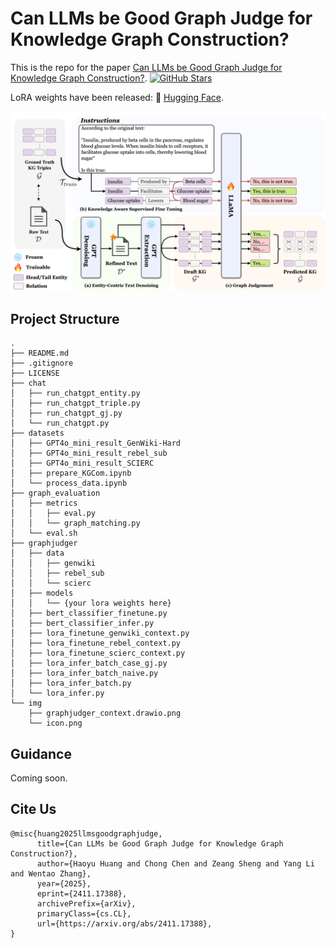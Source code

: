 # Can LLMs be Good Graph Judge for Knowledge Graph Construction?

This is the repo for the paper [Can LLMs be Good Graph Judge for Knowledge Graph Construction?](https://arxiv.org/abs/2411.17388). <a href="https://github.com/hhy-huang/GraphJudge" target="_blank">
    <img alt="GitHub Stars" src="https://img.shields.io/github/stars/hhy-huang/GraphJudge?style=social" />
</a>

LoRA weights have been released: 🤗 <a href="https://huggingface.co/HaoyuHuang2/graphjudger" target="_blank">Hugging Face</a>.



![Illustration of multi-agent collaborative framework](./img/graphjudger_context.drawio.png)

## Project Structure
```
.
├── README.md
├── .gitignore
├── LICENSE
├── chat
│   ├── run_chatgpt_entity.py
│   ├── run_chatgpt_triple.py
│   ├── run_chatgpt_gj.py
│   └── run_chatgpt.py
├── datasets
│   ├── GPT4o_mini_result_GenWiki-Hard
│   ├── GPT4o_mini_result_rebel_sub
│   ├── GPT4o_mini_result_SCIERC
│   ├── prepare_KGCom.ipynb
│   └── process_data.ipynb
├── graph_evaluation
│   ├── metrics
│   │   ├── eval.py
│   │   └── graph_matching.py
│   └── eval.sh
├── graphjudger
│   ├── data
│   │   ├── genwiki
│   │   ├── rebel_sub
│   │   └── scierc
│   ├── models
│   │   └── {your lora weights here}
│   ├── bert_classifier_finetune.py
│   ├── bert_classifier_infer.py
│   ├── lora_finetune_genwiki_context.py
│   ├── lora_finetune_rebel_context.py
│   ├── lora_finetune_scierc_context.py
│   ├── lora_infer_batch_case_gj.py
│   ├── lora_infer_batch_naive.py
│   ├── lora_infer_batch.py
│   └── lora_infer.py
└── img
    ├── graphjudger_context.drawio.png
    └── icon.png
```

## Guidance 

Coming soon.

## Cite Us
```
@misc{huang2025llmsgoodgraphjudge,
      title={Can LLMs be Good Graph Judge for Knowledge Graph Construction?}, 
      author={Haoyu Huang and Chong Chen and Zeang Sheng and Yang Li and Wentao Zhang},
      year={2025},
      eprint={2411.17388},
      archivePrefix={arXiv},
      primaryClass={cs.CL},
      url={https://arxiv.org/abs/2411.17388}, 
}
```
